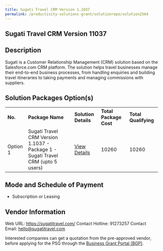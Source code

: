 ```yaml
---
title: Sugati Travel CRM Version 1.1037
permalink: /productivity-solutions-grant/solutionrepo/solution2564
---
```


## Sugati Travel CRM Version 11037

## Description

Sugati is a Customer Relationship Management (CRM) solution based on the Salesforce.com CRM platform. The solution helps travel businesses manage their end-to-end business processes, from handling enquiries and building travel itineraries to taking payments and managing commissions with suppliers.

## Solution Packages Option(s)

<table>
<tr>
<td><b>No.</b></td>
<td><b>Package Name</b></td>
<td><b>Solution Details</b></td>
<td><b>Total Package Cost</b></td>
<td><b>Total Qualifying</b></td>
</tr>
<tr>
<td>Option 1</td>
<td>Sugati Travel CRM Version 1.1037 - Package 1 - Sugati Travel CRM (upto 5 users)</td>
<td><a href='https://www.gobusiness.gov.sg/images/psg/Sugati_Travel_20200841_Desensitised_Annex_3_Part_1.pdf'>View Details</a></td>
<td>10260</td>
<td>10260</td>
</tr>
</table>

## Mode and Schedule of Payment

 - Subscription or Leasing

## Vendor Information

 Web URL: https://sugatitravel.com/ 
Contact Hotline: 91273257 
Contact Email: hello@sugatitravel.com 


Interested companies can get a quotation from the pre-approved vendor, before applying for the PSG through the <a href='https://www.businessgrants.gov.sg/'>Business Grant Portal (BGP)</a>.

<script src="/jquery/resize-tables.js"></script>
